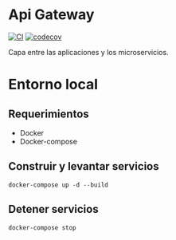 # Api Gateway
[![CI](https://github.com/Ubademy-G3/api.gateway/actions/workflows/default.yml/badge.svg)](https://github.com/Ubademy-G3/api.gateway/actions/workflows/default.yml)
[![codecov](https://codecov.io/gh/Ubademy-G3/api.gateway/branch/main/graph/badge.svg?token=8MTSQLAFIP)](https://codecov.io/gh/Ubademy-G3/api.gateway)

Capa entre las aplicaciones y los microservicios.

# Entorno local

## Requerimientos

* Docker
* Docker-compose

## Construir y levantar servicios

```docker-compose up -d --build```

## Detener servicios

```docker-compose stop```
